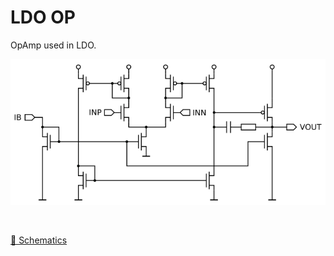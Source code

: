 # LDO OP

OpAmp used in LDO.

![ldoota](resources/ldoota.png "ldoota")

<br>

[🔗 Schematics](ldoota_sch.pdf)<br>
